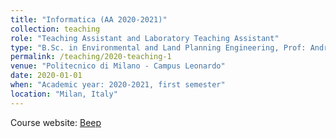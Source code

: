```yaml
---
title: "Informatica (AA 2020-2021)"
collection: teaching
role: "Teaching Assistant and Laboratory Teaching Assistant"
type: "B.Sc. in Environmental and Land Planning Engineering, Prof: Andrea Bonarini"
permalink: /teaching/2020-teaching-1
venue: "Politecnico di Milano - Campus Leonardo"
date: 2020-01-01
when: "Academic year: 2020-2021, first semester"
location: "Milan, Italy"
---
```


Course website: [Beep](https://beep.metid.polimi.it/) 
